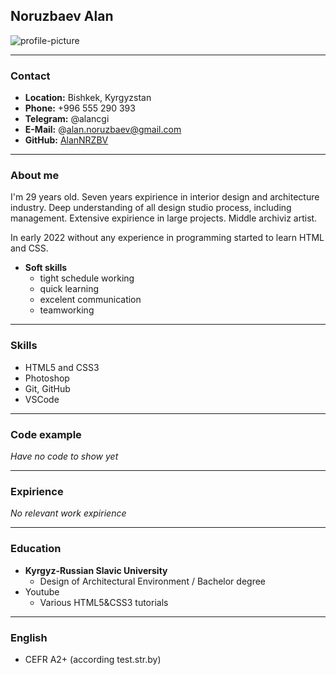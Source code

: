## Noruzbaev Alan
![profile-picture](profile-picture.png "Profile picture")
***
### Contact
* **Location:** Bishkek, Kyrgyzstan 
* **Phone:** +996 555 290 393 
* **Telegram:** @alancgi 
* **E-Mail:** @alan.noruzbaev@gmail.com
* **GitHub:** [AlanNRZBV](https://github.com/AlanNRZBV)
***
### About me
I'm 29 years old. Seven years expirience in interior design and     architecture industry. Deep understanding of all design studio process, including management. Extensive expirience in large projects. Middle archiviz artist.

In early 2022 without any experience in programming started to learn HTML and CSS. 
* **Soft skills**
    * tight schedule working
    * quick learning
    * excelent communication
    * teamworking
***
### Skills
* HTML5 and CSS3
* Photoshop
* Git, GitHub
* VSCode
***
### Code example 
*Have no code to show yet*
***
### Expirience
*No relevant work expirience*
***
### Education
* **Kyrgyz-Russian Slavic University**
    * Design of Architectural Environment / Bachelor degree
* Youtube
    * Various HTML5&CSS3 tutorials
***
### English
* CEFR A2+ (according test.str.by)